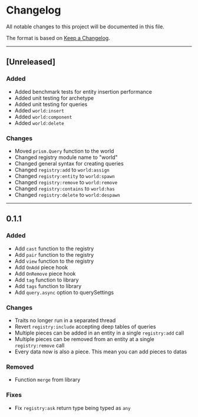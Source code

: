 # Changelog

All notable changes to this project will be documented in this file.

The format is based on [Keep a Changelog](https://keepachangelog.com/en/1.0.0/).

--------------------------------------------------------------------------------

## [Unreleased]

### Added
- Added benchmark tests for entity insertion performance
- Added unit testing for archetype
- Added unit testing for queries
- Added `world:insert`
- Added `world:component`
- Added `world:delete` 

### Changes

- Moved `prism.Query` function to the world
- Changed registry module name to "world"
- Changed general syntax for creating queries
- Changed `registry:add` to `world:assign`
- Changed `registry:entity` to `world:spawn`
- Changed `registry:remove` to `world:remove`
- Changed `registry:contains` to `world:has`
- Changed `registry:delete` to `world:despawn`

--------------------------------------------------------------------------------

## 0.1.1

### Added

- Add `cast` function to the registry
- Add `pair` function to the registry
- Add `view` function to the registry
- Add `OnAdd` piece hook
- Add `OnRemove` piece hook
- Add `tag` function to library
- Add `tags` function to library
- Add `query.async` option to querySettings

### Changes

- Traits no longer run in a separated thread
- Revert `registry:include` accepting deep tables of queries
- Multiple pieces can be added in an entity in a single `registry:add` call
- Multiple pieces can be removed from an entity at a single `registry:remove` call
- Every data now is also a piece. This mean you can add pieces to datas

### Removed

- Function `merge` from library

### Fixes 

- Fix `registry:ask` return type being typed as `any`